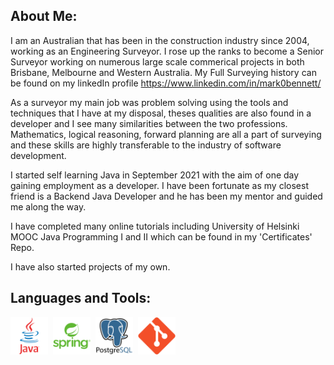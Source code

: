 <h2 >About Me:</h2>

I am an Australian that has been in the construction industry since 2004, working as an Engineering Surveyor. I rose up the ranks to become a Senior Surveyor working on numerous large scale commerical projects in both Brisbane, Melbourne and Western Australia. My Full Surveying history can be found on my linkedIn profile https://www.linkedin.com/in/mark0bennett/

As a surveyor my main job was problem solving using the tools and techniques that I have at my disposal, theses qualities are also found in a developer and I see many similarities between the two professions. Mathematics, logical reasoning, forward planning are all a part of 
surveying and these skills are highly transferable to the industry of software 
development.

I started self learning Java in September 2021 with the aim of one day gaining employment as a developer. I have been fortunate as my closest friend is a Backend Java Developer and he has been my mentor and guided me along the way.

I have completed many online tutorials including University of Helsinki MOOC Java Programming I and II which can be found in my 'Certificates' Repo.

I have also started projects of my own.





<h2>Languages and Tools:</h2>
<div>
  <img src="https://github.com/devicons/devicon/blob/master/icons/java/java-original-wordmark.svg" title="Java" alt="Java" width="60" height="60"/>&nbsp;
  <img src="https://github.com/devicons/devicon/blob/master/icons/spring/spring-original-wordmark.svg" title="Spring" alt="Spring" width="60" height="60"/>&nbsp;
  <img src="https://github.com/devicons/devicon/blob/master/icons/postgresql/postgresql-original-wordmark.svg" title="PostgreSQL" alt="PostgreSQL" width="60" height="60"/>&nbsp;
  <img src="https://github.com/devicons/devicon/blob/master/icons/git/git-original.svg" title="Git" **alt="Git" width="60" height="60"/>
</div>
  
<!--
**MarkAlexanderBennett/MarkAlexanderBennett** is a ✨ _special_ ✨ repository because its `README.md` (this file) appears on your GitHub profile.

Here are some ideas to get you started:

- 🔭 I’m currently working on ...
- 🌱 I’m currently learning ...
- 👯 I’m looking to collaborate on ...
- 🤔 I’m looking for help with ...
- 💬 Ask me about ...
- 📫 How to reach me: ...
- 😄 Pronouns: ...
- ⚡ Fun fact: ...
-->
